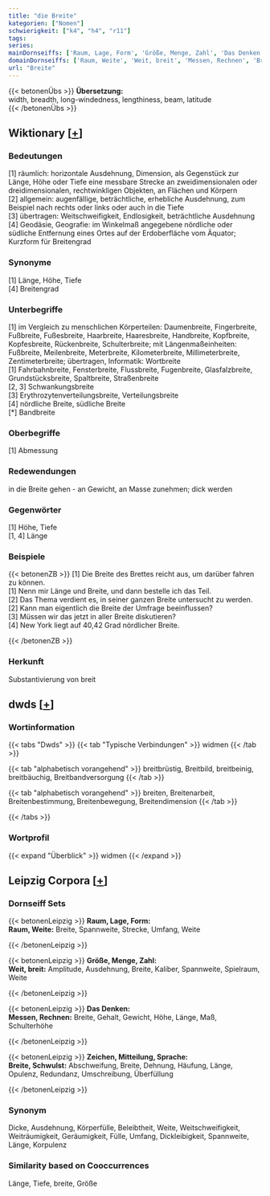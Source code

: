 ```yaml
---
title: "die Breite"
kategorien: ["Nomen"]
schwierigkeit: ["k4", "h4", "r11"]
tags:
series:
mainDornseiffs: ['Raum, Lage, Form', 'Größe, Menge, Zahl', 'Das Denken', 'Zeichen, Mitteilung, Sprache']
domainDornseiffs: ['Raum, Weite', 'Weit, breit', 'Messen, Rechnen', 'Breite, Schwulst']
url: "Breite"
---
```


{{< betonenÜbs >}}
**Übersetzung:**  
width, breadth, long-windedness, lengthiness, beam, latitude  
{{< /betonenÜbs >}}

## Wiktionary [[+](https://de.wiktionary.org/wiki/Breite)]

### Bedeutungen
[1] räumlich: horizontale Ausdehnung, Dimension, als Gegenstück zur Länge, Höhe oder Tiefe eine messbare Strecke an zweidimensionalen oder dreidimensionalen, rechtwinkligen Objekten, an Flächen und Körpern  
[2] allgemein: augenfällige, beträchtliche, erhebliche Ausdehnung, zum Beispiel nach rechts oder links oder auch in die Tiefe  
[3] übertragen: Weitschweifigkeit, Endlosigkeit, beträchtliche Ausdehnung  
[4] Geodäsie, Geografie: im Winkelmaß angegebene nördliche oder südliche Entfernung eines Ortes auf der Erdoberfläche vom Äquator; Kurzform für Breitengrad  

### Synonyme
[1] Länge, Höhe, Tiefe  
[4] Breitengrad  

### Unterbegriffe
[1] im Vergleich zu menschlichen Körperteilen: Daumenbreite, Fingerbreite, Fußbreite, Fußesbreite, Haarbreite, Haaresbreite, Handbreite, Kopfbreite, Kopfesbreite, Rückenbreite, Schulterbreite; mit Längenmaßeinheiten: Fußbreite, Meilenbreite, Meterbreite, Kilometerbreite, Millimeterbreite, Zentimeterbreite; übertragen, Informatik: Wortbreite  
[1] Fahrbahnbreite, Fensterbreite, Flussbreite, Fugenbreite, Glasfalzbreite, Grundstücksbreite, Spaltbreite, Straßenbreite  
[2, 3] Schwankungsbreite  
[3] Erythrozytenverteilungsbreite, Verteilungsbreite  
[4] nördliche Breite, südliche Breite  
[*] Bandbreite  

### Oberbegriffe
[1] Abmessung  

### Redewendungen
in die Breite gehen - an Gewicht, an Masse zunehmen; dick werden  

### Gegenwörter
[1] Höhe, Tiefe  
[1, 4] Länge  

### Beispiele
{{< betonenZB >}}
[1] Die Breite des Brettes reicht aus, um darüber fahren zu können.  
[1] Nenn mir Länge und Breite, und dann bestelle ich das Teil.  
[2] Das Thema verdient es, in seiner ganzen Breite untersucht zu werden.  
[2] Kann man eigentlich die Breite der Umfrage beeinflussen?  
[3] Müssen wir das jetzt in aller Breite diskutieren?  
[4] New York liegt auf 40,42 Grad nördlicher Breite.  

{{< /betonenZB >}}
### Herkunft
Substantivierung von breit  



## dwds [[+](https://www.dwds.de/wb/Breite)]

### Wortinformation
{{< tabs "Dwds" >}}
{{< tab "Typische Verbindungen" >}}
widmen
{{< /tab >}}

{{< tab "alphabetisch vorangehend" >}}
breitbrüstig, Breitbild, breitbeinig, breitbäuchig, Breitbandversorgung
{{< /tab >}}

{{< tab "alphabetisch vorangehend" >}}
breiten, Breitenarbeit, Breitenbestimmung, Breitenbewegung, Breitendimension
{{< /tab >}}

{{< /tabs >}}

### Wortprofil
{{< expand "Überblick" >}} widmen {{< /expand >}}

## Leipzig Corpora [[+](https://corpora.uni-leipzig.de/en/res?word=Breite&corpusId=deu_newscrawl-public_2018)]

### Dornseiff Sets
{{< betonenLeipzig >}}
**Raum, Lage, Form:**  
**Raum, Weite:** Breite, Spannweite, Strecke, Umfang, Weite  

{{< /betonenLeipzig >}}


{{< betonenLeipzig >}}
**Größe, Menge, Zahl:**  
**Weit, breit:** Amplitude, Ausdehnung, Breite, Kaliber, Spannweite, Spielraum, Weite  

{{< /betonenLeipzig >}}


{{< betonenLeipzig >}}
**Das Denken:**  
**Messen, Rechnen:** Breite, Gehalt, Gewicht, Höhe, Länge, Maß, Schulterhöhe  

{{< /betonenLeipzig >}}


{{< betonenLeipzig >}}
**Zeichen, Mitteilung, Sprache:**  
**Breite, Schwulst:** Abschweifung, Breite, Dehnung, Häufung, Länge, Opulenz, Redundanz, Umschreibung, Überfüllung  

{{< /betonenLeipzig >}}

### Synonym
Dicke, Ausdehnung, Körperfülle, Beleibtheit, Weite, Weitschweifigkeit, Weiträumigkeit, Geräumigkeit, Fülle, Umfang, Dickleibigkeit, Spannweite, Länge, Korpulenz


### Similarity based on Cooccurrences
Länge, Tiefe, breite, Größe

